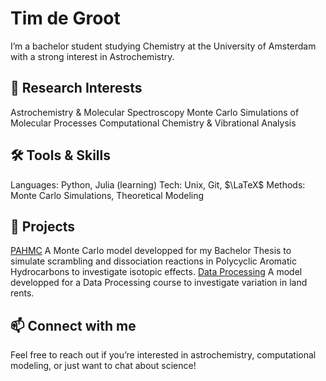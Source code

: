 # Tim de Groot

I’m a bachelor student studying Chemistry at the University of Amsterdam  with a strong interest in Astrochemistry.

## 🔬 Research Interests
Astrochemistry & Molecular Spectroscopy
Monte Carlo Simulations of Molecular Processes
Computational Chemistry & Vibrational Analysis
## 🛠️ Tools & Skills
Languages: Python, Julia (learning)
Tech: Unix, Git, $\LaTeX$
Methods: Monte Carlo Simulations, Theoretical Modeling
## 🚀 Projects
[PAHMC](https://github.com/tim-degroot/PAHMC) A Monte Carlo model developped for my Bachelor Thesis to simulate scrambling and dissociation reactions in Polycyclic Aromatic Hydrocarbons to investigate isotopic effects.
[Data Processing](https://github.com/tim-degroot/data_project) A model developped for a Data Processing course to investigate variation in land rents.
## 📫 Connect with me
Feel free to reach out if you’re interested in astrochemistry, computational modeling, or just want to chat about science!

